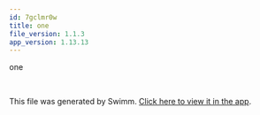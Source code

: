 ```yaml
---
id: 7gclmr0w
title: one
file_version: 1.1.3
app_version: 1.13.13
---
```


one

<br/>

This file was generated by Swimm. [Click here to view it in the app](https://app.swimm.io/repos/Z2l0aHViJTNBJTNBZmxhc2slM0ElM0FuYWRhdi1zd2ltbQ==/docs/7gclmr0w).
